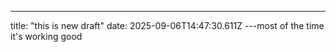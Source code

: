 ---
  title: "this is new draft"
  date: 2025-09-06T14:47:30.611Z
  ---most of the time it's working good